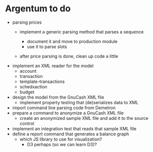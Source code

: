 # Argentum to do

- parsing prices
    - implement a generic parsing method that parses a sequence
        - document it and move to production module
        - use it to parse slots

    - after price parsing is done, clean up code a little
- implement an XML reader for the model
    - account
    - transaction
    - template-transactions
    - schedxaction
    - budget
- design the model from the GnuCash XML file
    - implement property testing that (de)serializes data to XML
- import command line parsing code from Demetron
- prepare a command to anonymize a GnuCash XML file
    - create an anonymized sample XML file and add it to the source control
- implement an integration test that reads that sample XML file
- define a report command that generates a balance graph
    - which JS library to use for visualization?
        - D3 perhaps (so we can learn D3)?